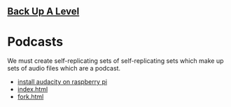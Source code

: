 ## [Back Up A Level](../)

# Podcasts

We must create self-replicating sets of self-replicating sets which make up sets of audio files which are a podcast.

 - [install audacity on raspberry pi](https://snapcraft.io/install/audacity/raspbian)
 - [index.html](index.html)
 - [fork.html](fork.html)



